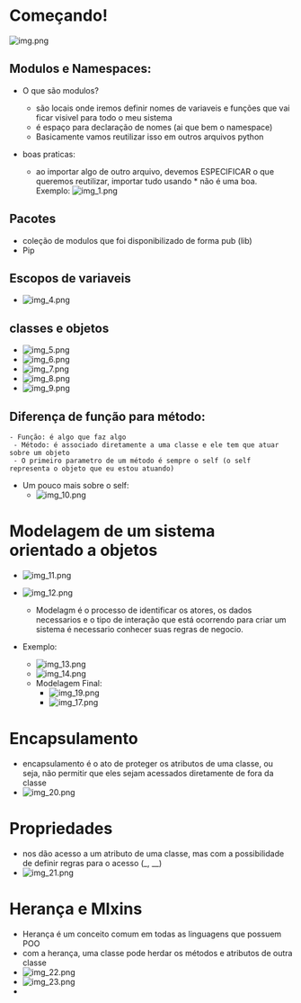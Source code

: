 # Começando!
![img.png](img.png)

## Modulos e Namespaces:
- O que são modulos?
  - são locais onde iremos definir nomes de variaveis e funções que vai ficar visivel para todo o meu sistema
  - é espaço para declaração de nomes (ai que bem o namespace)
  - Basicamente vamos reutilizar isso em outros arquivos python
  
- boas praticas:
  - ao importar algo de outro arquivo, devemos ESPECIFICAR o que queremos reutilizar, importar tudo usando * não é
  uma boa. Exemplo:
  ![img_1.png](img_1.png)

    
## Pacotes
- coleção de modulos que foi disponibilizado de forma pub (lib)
- Pip


## Escopos de variaveis
- ![img_4.png](img_4.png)

## classes e objetos
- ![img_5.png](img_5.png)
- ![img_6.png](img_6.png)
- ![img_7.png](img_7.png)
- ![img_8.png](img_8.png)
- ![img_9.png](img_9.png)

 ## Diferença de função para método:
    - Função: é algo que faz algo
     - Método: é associado diretamente a uma classe e ele tem que atuar sobre um objeto
     - O primeiro parametro de um método é sempre o self (o self representa o objeto que eu estou atuando)

- Um pouco mais sobre o self: 
  - ![img_10.png](img_10.png)

# Modelagem de um sistema orientado a objetos
- ![img_11.png](img_11.png)
- ![img_12.png](img_12.png)
  - Modelagm é o processo de identificar os atores, os dados necessarios e o tipo de interação que está ocorrendo
  para criar um sistema é necessario conhecer suas regras de negocio.

- Exemplo:
  - ![img_13.png](img_13.png)
  - ![img_14.png](img_14.png)
  - Modelagem Final:
    - ![img_19.png](img_19.png)
    - ![img_17.png](img_17.png)
    
# Encapsulamento
 - encapsulamento é o ato de proteger os atributos de uma classe, ou seja, não permitir que eles sejam acessados diretamente de fora da classe
 - ![img_20.png](img_20.png)

# Propriedades
 - nos dão acesso a um atributo de uma classe, mas com a possibilidade de definir regras para o acesso (_, __)
 - ![img_21.png](img_21.png)


# Herança e MIxins
- Herança é um conceito comum em todas as linguagens que possuem POO
- com a herança, uma classe pode herdar os métodos e atributos de outra classe
- ![img_22.png](img_22.png)
- ![img_23.png](img_23.png)
- 